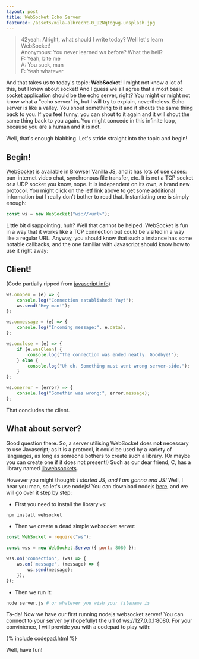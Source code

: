 ```yaml
---
layout: post
title: WebSocket Echo Server
featured: /assets/mila-albrecht-0_U2Nqtdgwg-unsplash.jpg
---
```


> 42yeah: Alright, what should I write today? Well let's learn WebSocket!  
> Anonymous: You never learned ws before? What the hell?  
> F: Yeah, bite me  
> A: You suck, man  
> F: Yeah whatever

And that takes us to today's topic: __WebSocket__! I might not know a lot of this, but I knew about socket! And I guess we all agree that a most basic socket application should be the echo server, right? You might or might not know what a "echo server" is, but I will try to explain, nevertheless. Echo server is like a valley. You shout something to it and it shouts the same thing back to you. If you feel funny, you can shout to it again and it will shout the same thing back to you again. You might concede in this infinite loop, because you are a human and it is not.

Well, that's enough blabbing. Let's stride straight into the topic and begin!

## Begin!

[WebSocket](https://tools.ietf.org/html/rfc6455) is available in Browser Vanilla JS, and it has lots of use cases: pan-internet video chat, synchronous file transfer, etc. It is not a TCP socket or a UDP socket you know, nope. It is independent on its own, a brand new protocol. You might click on the ietf link above to get some additional information but I really don't bother to read that. Instantiating one is simply enough:

```js
const ws = new WebSocket("ws://<url>");
```

Little bit disappointing, huh? Well that cannot be helped. WebSocket is fun in a way that it works like a TCP connection but could be visited in a way like a regular URL. Anyway, you should know that such a instance has some notable callbacks, and the one familiar with Javascript should know how to use it right away:

## Client!

(Code partially ripped from [javascript.info](https://javascript.info/websocket))
```js
ws.onopen = (e) => {
    console.log("Connection established! Yay!");
    ws.send("Hey man!");
};

ws.onmessage = (e) => {
    console.log("Incoming message:", e.data);
};

ws.onclose = (e) => {
    if (e.wasClean) {
        console.log("The connection was ended neatly. Goodbye!");
    } else {
        console.log("Uh oh. Something must went wrong server-side.");
    }
};

ws.onerror = (error) => {
    console.log("Somethin was wrong:", error.message);
};
```

That concludes the client.

## What about server?

Good question there. So, a server utilising WebSocket does __not__ necessary to use Javascript; as it is a protocol, it could be used by a variety of languages, as long as someone bothers to create such a library. (Or maybe you can create one if it does not present!) Such as our dear friend, C, has a library named [libwebsockets](https://libwebsockets.org/). 

However you might thought: _I started JS, and I am gonna end JS!_ Well, I hear you man, so let's use nodejs! You can download nodejs [here](https://nodejs.org/en/), and we will go over it step by step:

- First you need to install the library `ws`:

```sh
npm install websocket
```

- Then we create a dead simple websocket server:

```js
const WebSocket = require("ws");

const wss = new WebSocket.Server({ port: 8080 });

wss.on('connection', (ws) => {
    ws.on('message', (message) => {
        ws.send(message);
    });
});
```

- Then we run it:

```sh
node server.js # or whatever you wish your filename is
```

Ta-da! Now we have our first running nodejs websocket server! You can connect to your server by (hopefully) the url of ws://127.0.0.1:8080. For your convinience, I will provide you with a codepad to play with:

{% include codepad.html %}

Well, have fun!
